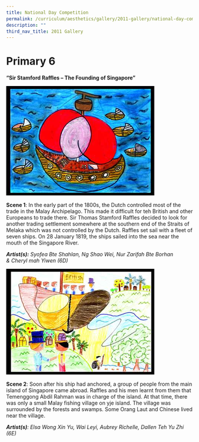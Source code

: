```yaml
---
title: National Day Competition
permalink: /curriculum/aesthetics/gallery/2011-gallery/national-day-competition/
description: ""
third_nav_title: 2011 Gallery
---
```

# **Primary 6**

**“Sir Stamford Raffles – The Founding of Singapore”**

![](/images/6D.jpg)

**Scene 1**: In the early part of the 1800s, the Dutch controlled most of the trade in the Malay Archipelago. This made it difficult for teh British and other Europeans to trade there. Sir Thomas Stamford Raffles decided to look for another trading settlement somewhere at the southern end of the Straits of Melaka which was not controlled by the Dutch. Raffles set sail with a fleet of seven ships. On 28 January 1819, the ships sailed into the sea near the mouth of the Singapore River.

_**Artist(s):** Syofea Bte Shahlan, Ng Shao Wei, Nur Zarifah Bte Borhan & Cheryl mah Yiwen (6D)_

![](/images/6E.jpg)

**Scene 2**: Soon after his ship had anchored, a group of people from the main island of Singapore came abroad. Raffles and his men learnt from them that Temenggong Abdil Rahman was in charge of the island. At that time, there was only a small Malay fishing village on yje island. The village was surrounded by the forests and swamps. Some Orang Laut and Chinese lived near the village.

_**Artist(s)**: Elsa Wong Xin Yu, Wai Leyi, Aubrey Richelle, Dallen Teh Yu Zhi (6E)_




